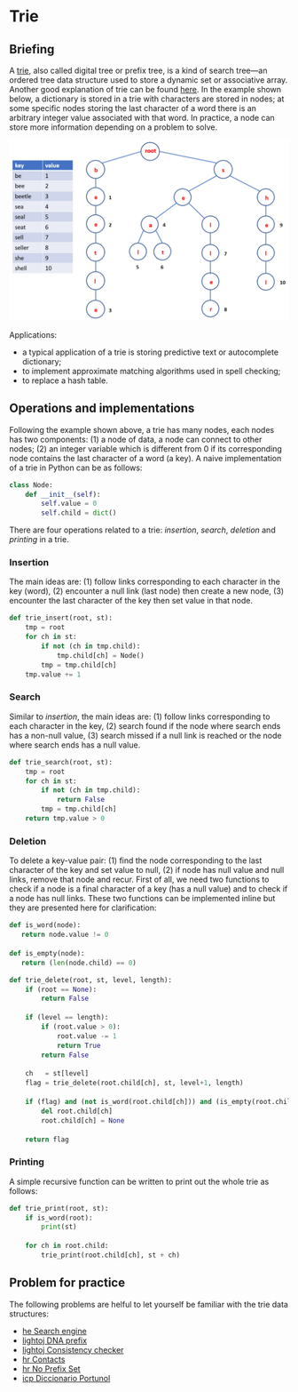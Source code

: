 # Trie

## Briefing

A [trie](https://en.wikipedia.org/wiki/Trie), also called digital tree or prefix tree, is a kind of search tree—an ordered tree data structure used to store a dynamic set or associative array. Another good explanation of trie can be found [here](https://algs4.cs.princeton.edu/lectures/52Tries.pdf). In the example shown below, a dictionary is stored in a trie with characters are stored in nodes; at some specific nodes storing the last character of a word there is an arbitrary integer value associated with that word. In practice, a node can store more information depending on a problem to solve.

![Example of a trie](../../.gitbook/assets/trie.png)

Applications:

* a typical application of a trie is storing predictive text or autocomplete dictionary;
* to implement approximate matching algorithms used in spell checking;
* to replace a hash table.

## Operations and implementations

Following the example shown above, a trie has many nodes, each nodes has two components: \(1\) a node of data, a node can connect to other nodes; \(2\) an integer variable which is different from 0 if its corresponding node contains the last character of a word \(a key\). A naive implementation of a trie in Python can be as follows:

```python
class Node:
    def __init__(self):
        self.value = 0
        self.child = dict()
```

There are four operations related to a trie: _insertion_, _search_, _deletion_ and _printing_ in a trie.

### Insertion

The main ideas are: \(1\) follow links corresponding to each character in the key \(word\), \(2\) encounter a null link \(last node\) then create a new node, \(3\) encounter the last character of the key then set value in that node.

```python
def trie_insert(root, st):
    tmp = root
    for ch in st:
        if not (ch in tmp.child):
            tmp.child[ch] = Node()
        tmp = tmp.child[ch]
    tmp.value += 1
```

### Search

Similar to _insertion_, the main ideas are: \(1\) follow links corresponding to each character in the key, \(2\) search found if the node where search ends has a non-null value, \(3\) search missed if a null link is reached or the node where search ends has a null value.

```python
def trie_search(root, st):
    tmp = root
    for ch in st:
        if not (ch in tmp.child):
            return False
        tmp = tmp.child[ch]
    return tmp.value > 0
```

### Deletion

To delete a key-value pair: \(1\) find the node corresponding to the last character of the key and set value to null, \(2\) if node has null value and null links, remove that node and recur. First of all, we need two functions to check if a node is a final character of a key \(has a null value\) and to check if a node has null links. These two functions can be implemented inline but they are presented here for clarification:

```python
def is_word(node):
   return node.value != 0

def is_empty(node):
   return (len(node.child) == 0)
```

```python
def trie_delete(root, st, level, length):
    if (root == None):
        return False

    if (level == length):
        if (root.value > 0):
            root.value -= 1
            return True
        return False

    ch   = st[level]
    flag = trie_delete(root.child[ch], st, level+1, length)

    if (flag) and (not is_word(root.child[ch])) and (is_empty(root.child[ch])):
        del root.child[ch]
        root.child[ch] = None

    return flag
```

### Printing

A simple recursive function can be written to print out the whole trie as follows:

```python
def trie_print(root, st):
    if is_word(root):
        print(st)

    for ch in root.child:
        trie_print(root.child[ch], st + ch)
```

## Problem for practice

The following problems are helful to let yourself be familiar with the trie data structures:

* [he Search engine](https://www.hackerearth.com/practice/data-structures/advanced-data-structures/trie-keyword-tree/practice-problems/algorithm/search-engine/description/)
* [lightoj DNA prefix](https://vjudge.net/problem/LightOJ-1224)
* [lightoj Consistency checker](https://vjudge.net/problem/LightOJ-1129)
* [hr Contacts](https://www.hackerrank.com/challenges/contacts/problem)
* [hr No Prefix Set](https://www.hackerrank.com/challenges/no-prefix-set/problem)
* [icp Diccionario Portunol](https://icpcarchive.ecs.baylor.edu/index.php?option=onlinejudge&page=show_problem&problem=3803)

